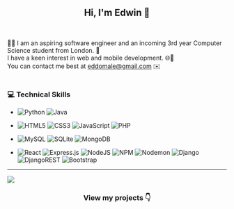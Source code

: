 <!--
**EdDomale/eddomale** is a ✨ _special_ ✨ repository because its `README.md` (this file) appears on your GitHub profile.
-->
<div align="center">
  <h2>Hi, I'm Edwin 👋</h2> <br/>
</div>

👨‍💻 I am an aspiring software engineer and an incoming 3rd year Computer Science student from London. 🌆 <br/>
I have a keen interest in web and mobile development. 🌐📱 <br/>
You can contact me best at eddomale@gmail.com ✉️ <br/><br/>


### 💻 Technical Skills
- ![Python](https://img.shields.io/badge/python-3670A0?style=flat&logo=python&logoColor=ffdd54)
  ![Java](https://img.shields.io/badge/java-%23ED8B00.svg?style=flat&logo=openjdk&logoColor=white) <br/>
  
- ![HTML5](https://img.shields.io/badge/html5-%23E34F26.svg?style=flat&logo=html5&logoColor=white)
  ![CSS3](https://img.shields.io/badge/css3-%231572B6.svg?style=flat&logo=css3&logoColor=white)
  ![JavaScript](https://img.shields.io/badge/javascript-%23323330.svg?style=flat&logo=javascript&logoColor=%23F7DF1E)
  ![PHP](https://img.shields.io/badge/php-%23777BB4.svg?style=flat&logo=php&logoColor=white) <br/>

- ![MySQL](https://img.shields.io/badge/mysql-4479A1.svg?style=flat&logo=mysql&logoColor=white)
  ![SQLite](https://img.shields.io/badge/sqlite-%2307405e.svg?style=flat&logo=sqlite&logoColor=white)
  ![MongoDB](https://img.shields.io/badge/MongoDB-%234ea94b.svg?style=flat&logo=mongodb&logoColor=white) <br/> 

- ![React](https://img.shields.io/badge/react-%2320232a.svg?style=flat&logo=react&logoColor=%2361DAFB)
  ![Express.js](https://img.shields.io/badge/express.js-%23404d59.svg?style=flat&logo=express&logoColor=%2361DAFB)
  ![NodeJS](https://img.shields.io/badge/node.js-6DA55F?style=flat&logo=node.js&logoColor=white)
  ![NPM](https://img.shields.io/badge/NPM-%23CB3837.svg?style=flat&logo=npm&logoColor=white)
  ![Nodemon](https://img.shields.io/badge/NODEMON-%23323330.svg?style=flat&logo=nodemon&logoColor=%BBDEAD)
  ![Django](https://img.shields.io/badge/django-%23092E20.svg?style=flat&logo=django&logoColor=white)
  ![DjangoREST](https://img.shields.io/badge/DJANGO-REST-ff1709?style=flat&logo=django&logoColor=white&color=ff1709&labelColor=gray)
  ![Bootstrap](https://img.shields.io/badge/bootstrap-%238511FA.svg?style=flat&logo=bootstrap&logoColor=white) <br/>

---
[![](https://visitcount.itsvg.in/api?id=eddomale&icon=5&color=3)](https://visitcount.itsvg.in)

<div align="center">
  <h3>View my projects 👇</h3> <br/>
</div>
